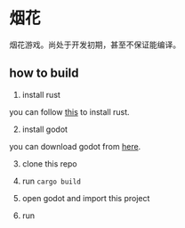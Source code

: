 # 烟花

烟花游戏。尚处于开发初期，甚至不保证能编译。

## how to build

1. install rust

you can follow [this](https://www.rust-lang.org/tools/install) to install rust.

2. install godot

you can download godot from [here](https://godotengine.org/download/windows).

3. clone this repo

4. run `cargo build`

5. open godot and import this project

6. run